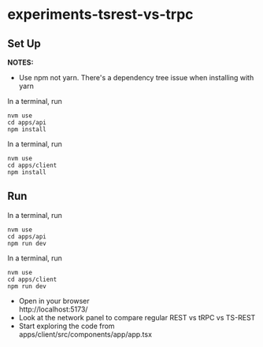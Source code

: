 # experiments-tsrest-vs-trpc

## Set Up

**NOTES:**

- Use npm not yarn. There's a dependency tree issue when installing with yarn

In a terminal, run

```
nvm use
cd apps/api
npm install
```

In a terminal, run

```
nvm use
cd apps/client
npm install
```

## Run

In a terminal, run

```
nvm use
cd apps/api
npm run dev
```

In a terminal, run

```
nvm use
cd apps/client
npm run dev
```

- Open in your browser  
  http://localhost:5173/
- Look at the network panel to compare regular REST vs tRPC vs TS-REST
- Start exploring the code from  
  apps/client/src/components/app/app.tsx
